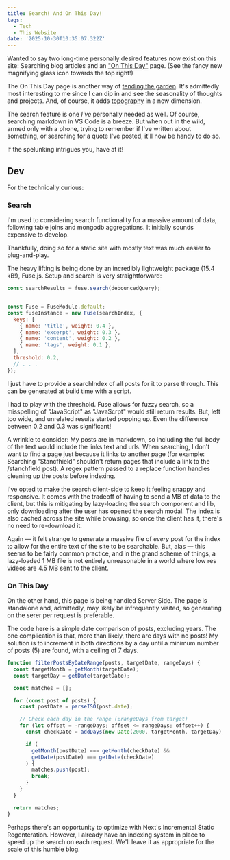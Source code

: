 ```yaml
---
title: Search! And On This Day!
tags:
  - Tech
  - This Website
date: '2025-10-30T10:35:07.322Z'
---
```


Wanted to say two long-time personally desired features now exist on this site: Searching blog articles and an ["On This Day"](on-this-day) page. (See the fancy new magnifying glass icon towards the top right!)

The On This Day page is another way of [tending the garden](/blog/digital%20Garden). It's admittedly most interesting to me since I can dip in and see the seasonality of thoughts and projects. And, of course, it adds [topography](/backlinksinjs) in a new dimension.

The search feature is one _I've_ personally needed as well. Of course, searching markdown in VS Code is a breeze. But when out in the wild, armed only with a phone, trying to remember if I've written about something, or searching for a quote I've posted, it'll now be handy to do so.

If the spelunking intrigues you, have at it!

## Dev

For the technically curious:

### Search

I'm used to considering search functionality for a massive amount of data, following table joins and mongodb aggregations. It initially sounds expensive to develop.

Thankfully, doing so for a static site with mostly text was much easier to plug-and-play.

The heavy lifting is being done by an incredibly lightweight package (15.4 kB!), Fuse.js. Setup and search is very straightforward:

```JavaScript
const searchResults = fuse.search(debouncedQuery);


const Fuse = FuseModule.default;
const fuseInstance = new Fuse(searchIndex, {
  keys: [
    { name: 'title', weight: 0.4 },
    { name: 'excerpt', weight: 0.3 },
    { name: 'content', weight: 0.2 },
    { name: 'tags', weight: 0.1 },
  ],
  threshold: 0.2,
  // . . .
});
```

I just have to provide a searchIndex of all posts for it to parse through. This can be generated at build time with a script.

I had to play with the threshold. Fuse allows for fuzzy search, so a misspelling of "JavaScript" as "JavaScrpt" would still return results. But, left too wide, and unrelated results started popping up. Even the difference between 0.2 and 0.3 was significant!

A wrinkle to consider: My posts are in markdown, so including the full body of the text would include the links text and urls. When searching, I don't want to find a page just because it links to another page (for example: Searching "Stancfhield" shouldn't return pages that include a link to the /stanchfield post). A regex pattern passed to a replace function handles cleaning up the posts before indexing.

I've opted to make the search client-side to keep it feeling snappy and responsive. It comes with the tradeoff of having to send a MB of data to the client, but this is mitigating by lazy-loading the search component and lib, only downloading after the user has opened the search modal. The index is also cached across the site while browsing, so once the client has it, there's no need to re-download it.

Again — it felt strange to generate a massive file of _every_ post for the index to allow for the entire text of the site to be searchable. But, alas — this seems to be fairly common practice, and in the grand scheme of things, a lazy-loaded 1 MB file is not entirely unreasonable in a world where low res videos are 4.5 MB sent to the client.

### On This Day

On the other hand, this page is being handled Server Side. The page is standalone and, admittedly, may likely be infrequently visited, so generating on the serer per request is preferable.

The code here is a simple date comparison of posts, excluding years. The one complication is that, more than likely, there are days with no posts! My solution is to increment in both directions by a day until a minimum number of posts (5) are found, with a ceiling of 7 days.

```JavaScript
function filterPostsByDateRange(posts, targetDate, rangeDays) {
  const targetMonth = getMonth(targetDate);
  const targetDay = getDate(targetDate);

  const matches = [];

  for (const post of posts) {
    const postDate = parseISO(post.date);

    // Check each day in the range (±rangeDays from target)
    for (let offset = -rangeDays; offset <= rangeDays; offset++) {
      const checkDate = addDays(new Date(2000, targetMonth, targetDay), offset);

      if (
        getMonth(postDate) === getMonth(checkDate) &&
        getDate(postDate) === getDate(checkDate)
      ) {
        matches.push(post);
        break;
      }
    }
  }

  return matches;
}
```

Perhaps there's an opportunity to optimize with Next's Incremental Static Regenteration. However, I already have an indexing system in place to speed up the search on each request. We'll leave it as appropriate for the scale of this humble blog.
